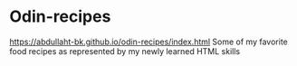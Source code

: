 # Odin-recipes
https://abdullaht-bk.github.io/odin-recipes/index.html
Some of my favorite food recipes as represented by my newly learned HTML skills

